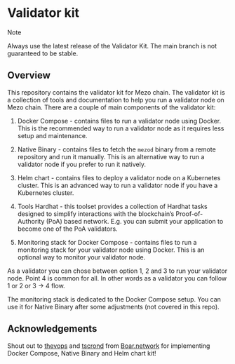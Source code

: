 # Validator kit

>[!NOTE]
> Always use the latest release of the Validator Kit. The main branch is not guaranteed to be stable.

## Overview

This repository contains the validator kit for Mezo chain. The validator kit is a collection of tools and documentation to help you run a validator node on Mezo chain. There are a couple of main components of the validator kit:

1. Docker Compose - contains files to run a validator node using Docker. This is the recommended way to run a validator node as it requires less setup and maintenance.

2. Native Binary - contains files to fetch the `mezod` binary from a remote repository and run it manually. This is an alternative way to run a validator node if you prefer to run it natively.

3. Helm chart - contains files to deploy a validator node on a Kubernetes cluster. This is an advanced way to run a validator node if you have a Kubernetes cluster.

4. Tools Hardhat - this toolset provides a collection of Hardhat tasks designed to simplify interactions with the blockchain’s Proof-of-Authority (PoA) based network. E.g. you can submit your application to become one of the PoA validators.

5. Monitoring stack for Docker Compose - contains files to run a monitoring stack for your validator node using Docker. This is an optional way to monitor your validator node.

As a validator you can chose between option 1, 2 and 3 to run your validator node.
Point 4 is common for all.
In other words as a validator you can follow 1 or 2 or 3 -> 4 flow.

The monitoring stack is dedicated to the Docker Compose setup. You can use it
for Native Binary after some adjustments (not covered in this repo).

## Acknowledgements

Shout out to [thevops](https://github.com/thevops) and [tscrond](https://github.com/tscrond) from [Boar.network](https://boar.network/) for implementing Docker Compose, Native Binary and Helm chart kit!
